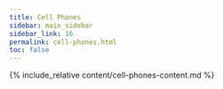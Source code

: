 ```yaml
---
title: Cell Phones
sidebar: main_sidebar
sidebar_link: 16
permalink: cell-phones.html
toc: false
---
```

{% include_relative content/cell-phones-content.md %}